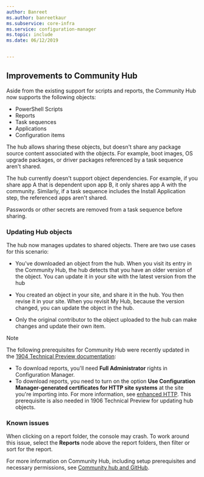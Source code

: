```yaml
---
author: Banreet
ms.author: banreetkaur
ms.subservice: core-infra
ms.service: configuration-manager
ms.topic: include
ms.date: 06/12/2019


---
```


## <a name="bkmk_hub"></a> Improvements to Community Hub

<!--4224401 & 3555935-->

Aside from the existing support for scripts and reports, the Community Hub now supports the following objects:  

- PowerShell Scripts
- Reports
- Task sequences
- Applications
- Configuration items  

The hub allows sharing these objects, but doesn't share any package source content associated with the objects. For example, boot images, OS upgrade packages, or driver packages referenced by a task sequence aren't shared.

The hub currently doesn't support object dependencies. For example, if you share app A that is dependent upon app B, it only shares app A with the community. Similarly, if a task sequence includes the Install Application step, the referenced apps aren't shared.

Passwords or other secrets are removed from a task sequence before sharing.

### Updating Hub objects

The hub now manages updates to shared objects. There are two use cases for this scenario:

- You've downloaded an object from the hub. When you visit its entry in the Community Hub, the hub detects that you have an older version of the object. You can update it in your site with the latest version from the hub

- You created an object in your site, and share it in the hub. You then revise it in your site. When you revisit My Hub, because the version changed, you can update the object in the hub.

- Only the original contributor to the object uploaded to the hub can make changes and update their own item.

> [!NOTE]
> The following prerequisites for Community Hub were recently updated in the [1904 Technical Preview documentation](../../technical-preview-1904.md#community-hub-and-github):
> - To download reports, you'll need **Full Administrator** rights in Configuration Manager.
> - To download reports, you need to turn on the option **Use Configuration Manager-generated certificates for HTTP site systems** at the site you're importing into. For more information, see [enhanced HTTP](../../../../plan-design/hierarchy/enhanced-http.md). This prerequisite is also needed in 1906 Technical Preview for updating hub objects.

### Known issues

When clicking on a report folder, the console may crash. To work around this issue, select the **Reports** node above the report folders, then filter or sort for the report.

For more information on Community Hub, including setup prerequisites and necessary permissions, see [Community hub and GitHub](../../technical-preview-1904.md#community-hub-and-github). 

